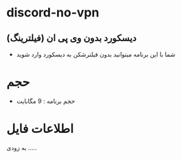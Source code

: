 # discord-no-vpn
دیسکورد بدون وی پی ان (فیلترینگ)
-------------------------------------------------------
- شما با این برنامه میتوانید بدون فیلترشکن به دیسکورد وارد شوید
# حجم
- حجم برنامه : 9 مگابایت
# اطلاعات فایل
به زودی .....
